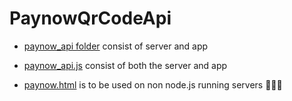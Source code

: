 # PaynowQrCodeApi

- [paynow_api folder](https://github.com/zacharylyj/PaynowQrCodeApi/tree/main/paynow_api) consist of server and app

- [paynow_api.js](https://github.com/zacharylyj/PaynowQrCodeApi/blob/main/paynow_api.js) consist of both the server and app

- [paynow.html](https://github.com/zacharylyj/PaynowQrCodeApi/blob/main/paynow.html) is to be used on non node.js running servers
🙏🙏🙏
